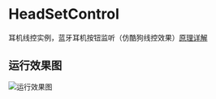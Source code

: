 # HeadSetControl
耳机线控实例，蓝牙耳机按钮监听（仿酷狗线控效果）[原理详解](%5B%E5%8E%9F%E7%90%86%E8%AF%A6%E8%A7%A3%5D%28http://blog.csdn.net/fengyuzhengfan/article/details/46461253%20%E5%8E%9F%E7%90%86%E8%AF%A6%E8%A7%A3%29)
## 运行效果图 ##
![运行效果图](https://github.com/crazycodeboy/HeadSetControl/blob/master/raw/preview.gif?raw=true)